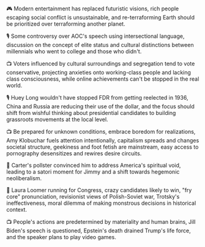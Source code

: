 🎮 Modern entertainment has replaced futuristic visions, rich people escaping social conflict is unsustainable, and re-terraforming Earth should be prioritized over terraforming another planet.

🎙️ Some controversy over AOC's speech using intersectional language, discussion on the concept of elite status and cultural distinctions between millennials who went to college and those who didn't.

📺 Voters influenced by cultural surroundings and segregation tend to vote conservative, projecting anxieties onto working-class people and lacking class consciousness, while online achievements can't be stopped in the real world.

🎙 Huey Long wouldn't have stopped FDR from getting reelected in 1936, China and Russia are reducing their use of the dollar, and the focus should shift from wishful thinking about presidential candidates to building grassroots movements at the local level.

📺 Be prepared for unknown conditions, embrace boredom for realizations, Amy Klobuchar fuels attention intentionally, capitalism spreads and changes societal structure, geekiness and foot fetish are mainstream, easy access to pornography desensitizes and rewires desire circuits.

📝 Carter's pollster convinced him to address America's spiritual void, leading to a satori moment for Jimmy and a shift towards hegemonic neoliberalism.

🎥 Laura Loomer running for Congress, crazy candidates likely to win, "fry core" pronunciation, revisionist views of Polish-Soviet war, Trotsky's ineffectiveness, moral dilemma of making monstrous decisions in historical context.

📺 People's actions are predetermined by materiality and human brains, Jill Biden's speech is questioned, Epstein's death drained Trump's life force, and the speaker plans to play video games.

